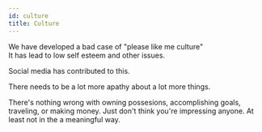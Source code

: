 ```yaml
---
id: culture
title: Culture
---
```


We have developed a bad case of "please like me culture"  
It has lead to low self esteem and other issues.  

Social media has contributed to this.  

There needs to be a lot more apathy about a lot more things.  

There's nothing wrong with owning possesions, accomplishing goals, traveling, or making money. Just don't think you're impressing anyone. At least not in the a meaningful way.  
